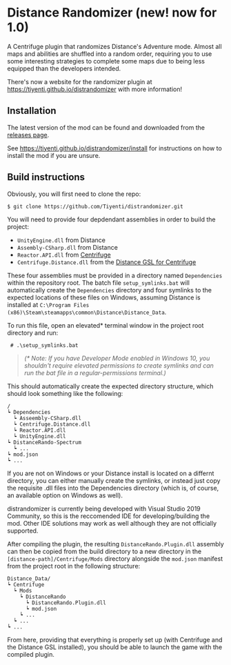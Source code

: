 # Distance Randomizer (new! now for 1.0)
A Centrifuge plugin that randomizes Distance's Adventure mode. Almost all maps and abilities are
shuffled into a random order, requiring you to use some interesting strategies to complete some maps due to being less equipped than the developers intended.

There's now a website for the randomizer plugin at https://tiyenti.github.io/distrandomizer with more information!

## Installation
The latest version of the mod can be found and downloaded from the [releases page](https://github.com/Tiyenti/distrandomizer/releases).

See https://tiyenti.github.io/distrandomizer/install for instructions on how to install
the mod if you are unsure.

## Build instructions
Obviously, you will first need to clone the repo:

    $ git clone https://github.com/Tiyenti/distrandomizer.git

You will need to provide four depdendant assemblies in order to build the project:

* `UnityEngine.dll` from Distance
* `Assembly-CSharp.dll` from Distance
* `Reactor.API.dll` from [Centrifuge](https://github.com/Ciastex/Centrifuge)
* `Centrifuge.Distance.dll` from the [Distance GSL for Centrifuge](https://github.com/REHERC/Centrifuge.Distance)

These four assemblies must be provided in a directory named `Dependencies` within the
repository root. The batch file `setup_symlinks.bat` will automatically create the `Dependencies`
directory and four symlinks to the expected locations of these files on Windows, assuming Distance is installed at `C:\Program Files (x86)\Steam\steamapps\common\Distance\Distance_Data`.

To run this file, open an elevated* terminal window in the project root directory and run:

     # .\setup_symlinks.bat

> _(* Note: If you have Developer Mode enabled in Windows 10, you shouldn't require elevated permissions to create symlinks and can run the bat file in a regular-permissions terminal.)_

This should automatically create the expected directory structure, which should look something
like the following:

    /
    ┕ Dependencies
      ┕ Asseembly-CSharp.dll
      ┕ Centrifuge.Distance.dll
      ┕ Reactor.API.dll
      ┕ UnityEngine.dll
    ┕ DistanceRando-Spectrum
      ┕ ...
    ┕ mod.json
    ┕ ...

If you are not on Windows or your Distance install is located on a differnt directory, you can either manually create the symlinks, or instead just copy the requisite .dll files into the Dependencies directory (which is, of course, an available option on Windows as well).

distrandomizer is currently being developed with Visual Studio 2019 Community, so this is the reccomended IDE for developing/building the mod. Other IDE solutions may work as well
although they are not officially supported.

After compiling the plugin, the resulting `DistanceRando.Plugin.dll` assembly can
then be copied from the build directory to a new directory in the `[distance-path]/Centrifuge/Mods` directory alongside the `mod.json` manifest from the project root in the following structure:

    Distance_Data/
    ┕ Centrifuge
      ┕ Mods
        ┕ DistanceRando
          ┕ DistanceRando.Plugin.dll
          ┕ mod.json
        ┕ ...
      ┕ ...
    ┕ ...

From here, providing that everything is properly set up (with Centrifuge and the Distance GSL
installed), you should be able to launch the game with the compiled plugin.